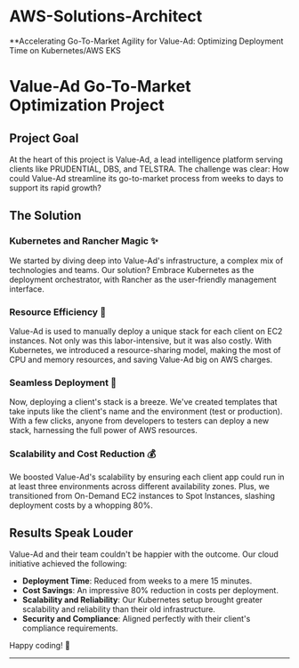 # AWS-Solutions-Architect
**Accelerating Go-To-Market Agility for Value-Ad: Optimizing Deployment Time on Kubernetes/AWS EKS

# Value-Ad Go-To-Market Optimization Project

## Project Goal

At the heart of this project is Value-Ad, a lead intelligence platform serving clients like PRUDENTIAL, DBS, and TELSTRA. The challenge was clear: How could Value-Ad streamline its go-to-market process from weeks to days to support its rapid growth?

## The Solution

### Kubernetes and Rancher Magic ✨

We started by diving deep into Value-Ad's infrastructure, a complex mix of technologies and teams. Our solution? Embrace Kubernetes as the deployment orchestrator, with Rancher as the user-friendly management interface.

### Resource Efficiency 🌟

Value-Ad is used to manually deploy a unique stack for each client on EC2 instances. Not only was this labor-intensive, but it was also costly. With Kubernetes, we introduced a resource-sharing model, making the most of CPU and memory resources, and saving Value-Ad big on AWS charges.

### Seamless Deployment 🚀

Now, deploying a client's stack is a breeze. We've created templates that take inputs like the client's name and the environment (test or production). With a few clicks, anyone from developers to testers can deploy a new stack, harnessing the full power of AWS resources.

### Scalability and Cost Reduction 💰

We boosted Value-Ad's scalability by ensuring each client app could run in at least three environments across different availability zones. Plus, we transitioned from On-Demand EC2 instances to Spot Instances, slashing deployment costs by a whopping 80%.

## Results Speak Louder

Value-Ad and their team couldn't be happier with the outcome. Our cloud initiative achieved the following:

- **Deployment Time**: Reduced from weeks to a mere 15 minutes.
- **Cost Savings**: An impressive 80% reduction in costs per deployment.
- **Scalability and Reliability**: Our Kubernetes setup brought greater scalability and reliability than their old infrastructure.
- **Security and Compliance**: Aligned perfectly with their client's compliance requirements.

Happy coding! 🌟

---
